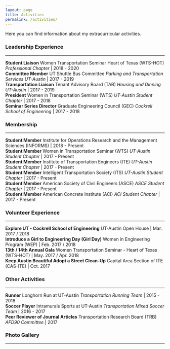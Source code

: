 ```yaml
---
layout: page
title: Activities
permalink: /activities/
---
```


Here you can find information about my extracurricular activities.

### Leadership Experience
___

<b>Student Liaison</b> Women Transportation Seminar Heart of Texas (WTS-HOT) <i>Professional Chapter</i> | 2018 - 2020 <br>
<b>Committee Member</b> UT Shuttle Bus Committee <i>Parking and Transportation Services UT-Austin</i> | 2017 - 2019 <br>
<b>Transportation Liaison</b> Tenant Advisory Board (TAB) <i>Housing and Dinning UT-Austin</i> | 2017 - 2019 <br>
<b>President</b> Women in Transportation Seminar (WTS) <i>UT-Austin Student Chapter</i> | 2017 - 2018 <br>
<b>Seminar Series Director</b> Graduate Engineering Council (GEC) <i>Cockrell School of Engineering</i> | 2017 - 2018 <br>

### Membership
___

<b>Student Member</b> Institute for Operations Research and the Management Sciences (INFORMS) | 2018 - Present <br>
<b>Student Member</b> Women in Transportation Seminar (WTS) <i>UT-Austin Student Chapter</i> | 2017 - Present <br>
<b>Student Member</b> Institute of Transportation Engineers (ITE) <i>UT-Austin Student Chapter</i> | 2017 - Present <br>
<b>Student Member</b> Intelligent Transportation Society (ITS) <i>UT-Austin Student Chapter</i> | 2017 - Present <br>
<b>Student Member</b> American Society of Civil Engineers (ASCE) <i>ASCE Student Chapter</i> | 2017 - Present <br>
<b>Student Member</b> American Concrete Institute (ACI) <i>ACI Student Chapter</i> | 2017 - Present <br>

### Volunteer Experience
___

<b>Explore UT - Cockrell School of Engineering</b> UT-Austin Open House | Mar. 2017 / 2018 <br>
<b>Introduce a Girl to Engineering Day (Girl Day)</b> Women in Engineering Program (WEP) | Feb. 2017 / 2018 <br>
<b>13th / 14th Annual Gala</b> Women Transportation Seminar - Heart of Texas (WTS-HOT) | May. 2017 / Apr. 2018 <br>
<b>Keep Austin Beautiful Adopt a Street Clean-Up</b> Capital Area Section of ITE (CAS-ITE) | Oct. 2017 <br>

### Other Activities
___

<b>Runner</b> Longhorn Run at UT-Austin <i>Transportation Running Team</i> | 2015 - 2018 <br>
<b>Soccer Player</b> Intramurals Sports at UT-Austin <i>Transportation Mixed Soccer Team</i> | 2016 - 2017 <br>
<b>Peer Reviewer of Journal Articles</b> Transportation Research Board (TRB) <i>AFD90 Committee</i> | 2017 <br>

### Photo Gallery
___
